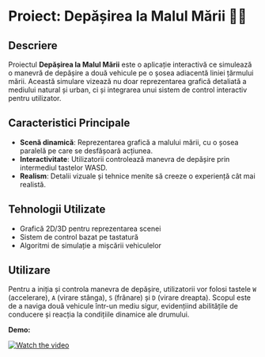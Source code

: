 # Proiect: Depășirea la Malul Mării 🌊🚗

## Descriere

Proiectul **Depășirea la Malul Mării** este o aplicație interactivă ce simulează o manevră de depășire a două vehicule pe o șosea adiacentă liniei țărmului mării. Această simulare vizează nu doar reprezentarea grafică detaliată a mediului natural și urban, ci și integrarea unui sistem de control interactiv pentru utilizator.

## Caracteristici Principale

- **Scenă dinamică**: Reprezentarea grafică a malului mării, cu o șosea paralelă pe care se desfășoară acțiunea.
- **Interactivitate**: Utilizatorii controlează manevra de depășire prin intermediul tastelor WASD.
- **Realism**: Detalii vizuale și tehnice menite să creeze o experiență cât mai realistă.

## Tehnologii Utilizate

- Grafică 2D/3D pentru reprezentarea scenei
- Sistem de control bazat pe tastatură
- Algoritmi de simulație a mișcării vehiculelor

## Utilizare

Pentru a iniția și controla manevra de depășire, utilizatorii vor folosi tastele `W` (accelerare), `A` (virare stânga), `S` (frânare) și `D` (virare dreapta). Scopul este de a naviga două vehicule într-un mediu sigur, evidențiind abilitățile de conducere și reacția la condițiile dinamice ale drumului.


**Demo:**

[![Watch the video](https://img.youtube.com/vi/UcqKaDYLdmI/0.jpg)](https://www.youtube.com/watch?v=UcqKaDYLdmI)

